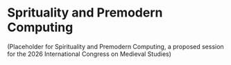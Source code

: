 # Sprituality and Premodern Computing

(Placeholder for Spirituality and Premodern Computing, a proposed session for the 2026 International Congress on Medieval Studies)
